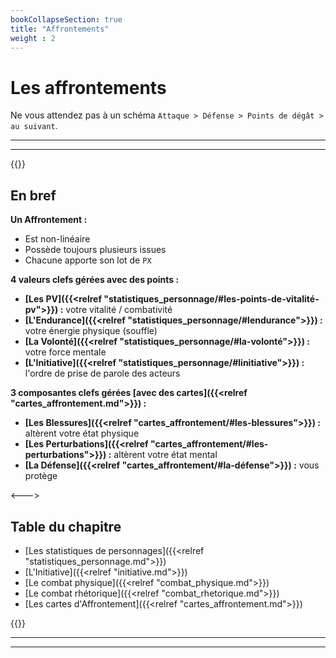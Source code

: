 ```yaml
---
bookCollapseSection: true
title: "Affrontements"
weight : 2
---
```


# Les affrontements

Ne vous attendez pas à un schéma `Attaque > Défense > Points de dégât > au suivant`.

---
---
{{<columns>}}

## En bref

**Un Affrontement :**
- Est non-linéaire
- Possède toujours plusieurs issues
- Chacune apporte son lot de `PX`

**4 valeurs clefs gérées avec des points :**
- **[Les PV]({{<relref "statistiques_personnage/#les-points-de-vitalité-pv">}}) :** votre vitalité / combativité
- **[L'Endurance]({{<relref "statistiques_personnage/#lendurance">}}) :** votre énergie physique (souffle)
- **[La Volonté]({{<relref "statistiques_personnage/#la-volonté">}}) :** votre force mentale
- **[L'Initiative]({{<relref "statistiques_personnage/#linitiative">}}) :** l'ordre de prise de parole des acteurs

**3 composantes clefs gérées [avec des cartes]({{<relref "cartes_affrontement.md">}}) :**
- **[Les Blessures]({{<relref "cartes_affrontement/#les-blessures">}}) :** altèrent votre état physique
- **[Les Perturbations]({{<relref "cartes_affrontement/#les-perturbations">}}) :** altèrent votre état mental
- **[La Défense]({{<relref "cartes_affrontement/#la-défense">}}) :** vous protège

<--->

## Table du chapitre

* [Les statistiques de personnages]({{<relref "statistiques_personnage.md">}})
* [L'Initiative]({{<relref "initiative.md">}})
* [Le combat physique]({{<relref "combat_physique.md">}})
* [Le combat rhétorique]({{<relref "combat_rhetorique.md">}})
* [Les cartes d'Affrontement]({{<relref "cartes_affrontement.md">}})

{{</columns>}}

---
---